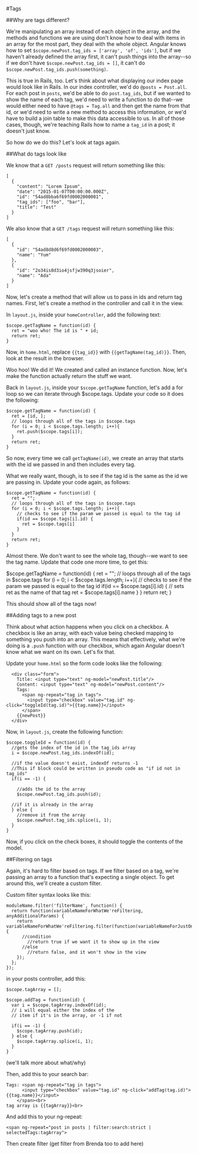 #Tags

##Why are tags different?

We're manipulating an array instead of each object in the array, and the methods and functions we are using don't know how to deal with items in an array for the most part, they deal with the whole object. Angular knows how to set `$scope.newPost.tag_ids = ['array', 'of', 'ids']`, but if we haven't already defined the array first, it can't push things into the array--so if we don't have `$scope.newPost.tag_ids = []`, it can't do `$scope.newPost.tag_ids.push(something)`.

This is true in Rails, too. Let's think about what displaying our index page would look like in Rails. In our index controller, we'd do `@posts = Post.all`. For each post in `posts`, we'd be able to do `post.tag_ids`, but if we wanted to show the name of each tag, we'd need to write a function to do that--we would either need to have `@tags = Tag.all` and then get the name from that id, or we'd need to write a new method to access this information, or we'd have to build a join table to make this data accessible to us. In all of those cases, though, we're teaching Rails how to name a `tag_id` in a post; it doesn't just know.

So how do we do this? Let's look at tags again.

##What do tags look like

We know that a 
`GET /posts` request will return something like this:

    [
      {
        "content": "Lorem Ipsum",
        "date": "2015-01-07T00:00:00.000Z",
        "id": "54ad8bba6f69fd0002000001",
        "tag_ids": ["foo", "bar"],
        "title": "Test"
      }
    ]

We also know that a `GET /tags` request will return something like this:

    [
      {
        "id": "54ad8d8d6f69fd0002000003",
        "name": "Yum"
      },
      {
        "id": "2o34is8d3io4jsfjw390q3jsoier",
        "name": "Ada"
      }
    ]


Now, let's create a method that will allow us to pass in ids and return tag names.
First, let's create a method in the controller and call it in the view.

In `layout.js`, inside your `homeController`, add the following text:

    $scope.getTagName = function(id) {
      ret = "woo who! The id is " + id;
      return ret;
    }

Now, in `home.html`, replace `{{tag_id}}` with `{{getTagName(tag_id)}}`. Then, look
at the result in the browser.

Woo hoo! We did it! We created and called an instance function. Now, let's make 
the function actually return the stuff we want.

Back in `layout.js`, inside your `$scope.getTagName` function, let's add a for loop
so we can iterate through $scope.tags. Update your code so it does the following:

    $scope.getTagName = function(id) {
      ret = [id, ];
      // loops through all of the tags in $scope.tags
      for (i = 0; i < $scope.tags.length; i++){
        ret.push($scope.tags[i]);
      }
      return ret;
    }

So now, every time we call `getTagName(id)`, we create an array that starts with
the id we passed in and then includes every tag.

What we really want, though, is to see if the tag id is the same as the id we
are passing in. Update your code again, as follows:

    $scope.getTagName = function(id) {
      ret = "";
      // loops through all of the tags in $scope.tags
      for (i = 0; i < $scope.tags.length; i++){
        // checks to see if the param we passed is equal to the tag id
        if(id == $scope.tags[i].id) {
          ret = $scope.tags[i]
        }
      }
      return ret;
    }

Almost there. We don't want to see the whole tag, though--we want to see the 
tag name. Update that code one more time, to get this:

  $scope.getTagName = function(id) {
    ret = "";
    // loops through all of the tags in $scope.tags
    for (i = 0; i < $scope.tags.length; i++){
      // checks to see if the param we passed is equal to the tag id
      if(id == $scope.tags[i].id) {
        // sets ret as the name of that tag
        ret = $scope.tags[i].name
      }
    }
    return ret;
  }

This should show all of the tags now!


##Adding tags to a new post

Think about what action happens when you click on a checkbox. A checkbox is like an array, with each value being checked mapping to something you push into an array. This means that effectively, what we're doing is a `.push` function with our checkbox, which again Angular doesn't know what we want on its own. Let's fix that.

Update your `home.html`
so the form code looks like the following:

      <div class="form">
        Title: <input type="text" ng-model="newPost.title"/>
        Content: <input type="text" ng-model="newPost.content"/>
        Tags:
          <span ng-repeat="tag in tags">
            <input type="checkbox" value="tag.id" ng-click="toggleId(tag.id)">{{tag.name}}</input>
          </span>
        {{newPost}}
      </div>

Now, in `layout.js`, create the following function:

    $scope.toggleId = function(id) {
      //gets the index of the id in the tag_ids array
      i = $scope.newPost.tag_ids.indexOf(id);

      //if the value doesn't exist, indexOf returns -1
      //This if block could be written in pseudo code as "if id not in tag_ids"
      if(i == -1) {

        //adds the id to the array
        $scope.newPost.tag_ids.push(id);

      //if it is already in the array
      } else {
        //remove it from the array
        $scope.newPost.tag_ids.splice(i, 1);
      }
    }

Now, if you click on the check boxes, it should toggle the contents of the model.


##Filtering on tags

Again, it's hard to filter based on tags. If we filter based on a tag, we're passing an array to a function that's expecting a single object. To get around this, we'll create a custom filter.


Custom filter syntax looks like this:

    moduleName.filter('filterName', function() {
      return function(variableNameForWhatWe'reFiltering, anyAdditionalParams) {
        return variableNameForWhatWe'reFiltering.filter(function(variableNameForJustOne) {
          //condition
            //return true if we want it to show up in the view
          //else
            //return false, and it won't show in the view
        });
      };
    });



in your posts controller, add this:

    $scope.tagArray = [];

    $scope.addTag = function(id) {
      var i = $scope.tagArray.indexOf(id);
      // i will equal either the index of the 
      // item if it's in the array, or -1 if not

      if(i == -1) {
        $scope.tagArray.push(id);
      } else {
        $scope.tagArray.splice(i, 1);
      }
    }

(we'll talk more about what/why)

Then, add this to your search bar:

    Tags: <span ng-repeat="tag in tags">
          <input type="checkbox" value="tag.id" ng-click="addTag(tag.id)">{{tag.name}}</input>
        </span><br>
    tag array is {{tagArray}}<br>

And add this to your ng-repeat:

    <span ng-repeat="post in posts | filter:search:strict | selectedTags:tagArray">

Then create filter (get filter from Brenda too to add here)